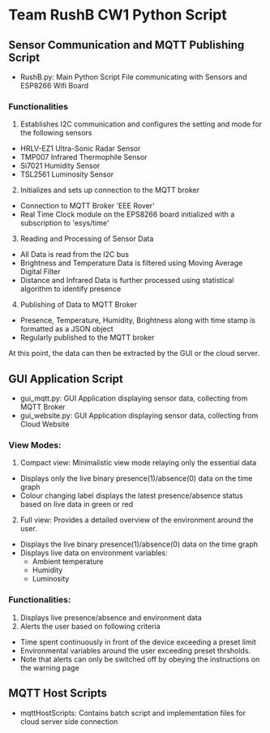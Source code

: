 # Team RushB CW1 Python Script

## Sensor Communication and MQTT Publishing Script
- RushB.py: Main Python Script File communicating with Sensors and ESP8266 Wifi Board 

### Functionalities 

1. Establishes I2C communication and configures the setting and mode for the following sensors 
 + HRLV-EZ1 Ultra-Sonic Radar Sensor
 + TMP007 Infrared Thermophile Sensor
 + Si7021 Humidity Sensor
 + TSL2561 Luminosity Sensor

2. Initializes and sets up connection to the MQTT broker 
 + Connection to MQTT Broker 'EEE Rover'
 + Real Time Clock module on the EPS8266 board initialized with a subscription to 'esys/time'

3. Reading and Processing of Sensor Data 
 + All Data is read from the I2C bus 
 + Brightness and Temperature Data is filtered using Moving Average Digital Filter 
 + Distance and Infrared Data is further processed using statistical algorithm to identify presence

4. Publishing of Data to MQTT Broker
 + Presence, Temperature, Humidity, Brightness along with time stamp is formatted as a JSON object
 + Regularly published to the MQTT broker

At this point, the data can then be extracted by the GUI or the cloud server. 

## GUI Application Script
- gui_mqtt.py: GUI Application displaying sensor data, collecting from MQTT Broker 
- gui_website.py: GUI Application displaying sensor data, collecting from Cloud Website

### View Modes:
1. Compact view: Minimalistic view mode relaying only the essential data
 + Displays only the live binary presence(1)/absence(0) data on the time graph 
 + Colour changing label displays the latest presence/absence status based on live data in green or red
2. Full view: Provides a detailed overview of the environment around the user.
 + Displays the live binary presence(1)/absence(0) data on the time graph
 + Displays live data on environment variables:
    + Ambient temperature
     + Humidity
      + Luminosity
             
### Functionalities:
1. Displays live presence/absence and environment data
2. Alerts the user based on following criteria
 + Time spent continuously in front of the device exceeding a preset limit
 + Environmental variables around the user exceeding preset thrsholds.
 + Note that alerts can only be switched off by obeying the instructions on the warning page

## MQTT Host Scripts
- mqttHostScripts: Contains batch script and implementation files for cloud server side connection

